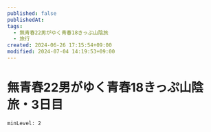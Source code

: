 ```yaml
---
published: false
publishedAt: 
tags: 
  - 無青春22男がゆく青春18きっぷ山陰旅
  - 旅行
created: 2024-06-26 17:15:54+09:00
modified: 2024-07-04 14:19:53+09:00
---
```


# 無青春22男がゆく青春18きっぷ山陰旅・3日目

```table-of-contents
minLevel: 2
```
